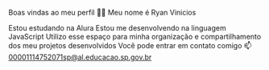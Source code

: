 Boas vindas ao meu perfil 💙💙
Meu nome é Ryan Vinicios

Estou estudando na Alura
Estou me desenvolvendo na linguagem JavaScript
Utilizo esse espaço para minha organização e compartilhamento dos meu projetos desenvolvidos
Você pode entrar em contato comigo 📫
00001114752071sp@al.educacao.sp.gov.br
